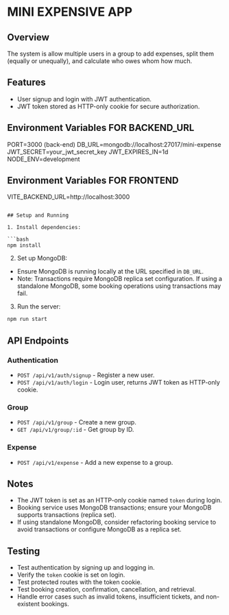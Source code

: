 # MINI EXPENSIVE APP

## Overview

The system is allow multiple users in a group to add expenses, split them (equally or unequally), and calculate who owes whom how much.

## Features

- User signup and login with JWT authentication.
- JWT token stored as HTTP-only cookie for secure authorization.

## Environment Variables FOR BACKEND_URL

PORT=3000 (back-end)
DB_URL=mongodb://localhost:27017/mini-expense
JWT_SECRET=your_jwt_secret_key
JWT_EXPIRES_IN=1d
NODE_ENV=development

## Environment Variables FOR FRONTEND

VITE_BACKEND_URL=http://localhost:3000

````

## Setup and Running

1. Install dependencies:

```bash
npm install
````

2. Set up MongoDB:

- Ensure MongoDB is running locally at the URL specified in `DB_URL`.
- Note: Transactions require MongoDB replica set configuration. If using a standalone MongoDB, some booking operations using transactions may fail.

3. Run the server:

```bash
npm run start
```

## API Endpoints

### Authentication

- `POST /api/v1/auth/signup` - Register a new user.
- `POST /api/v1/auth/login` - Login user, returns JWT token as HTTP-only cookie.

### Group

- `POST /api/v1/group` - Create a new group.
- `GET /api/v1/group/:id` - Get group by ID.

### Expense
- `POST /api/v1/expense` - Add a new expense to a group.

## Notes

- The JWT token is set as an HTTP-only cookie named `token` during login.
- Booking service uses MongoDB transactions; ensure your MongoDB supports transactions (replica set).
- If using standalone MongoDB, consider refactoring booking service to avoid transactions or configure MongoDB as a replica set.

## Testing

- Test authentication by signing up and logging in.
- Verify the `token` cookie is set on login.
- Test protected routes with the token cookie.
- Test booking creation, confirmation, cancellation, and retrieval.
- Handle error cases such as invalid tokens, insufficient tickets, and non-existent bookings.
